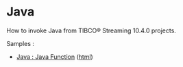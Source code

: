 # Java

How to invoke Java from TIBCO&reg; Streaming 10.4.0 projects.

Samples :

* [Java : Java Function](javafunction/src/site/markdown/index.md) ([html](https://plord12.github.io/samples/10.4.0-SNAPSHOT/java/javafunction/))
